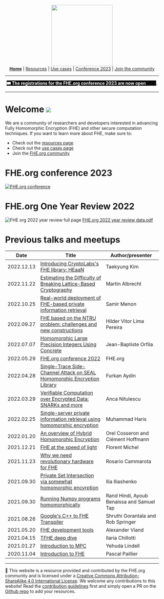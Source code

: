 <!-- Main header navigation -->
<p align="center">
  <img width="200" src="https://user-images.githubusercontent.com/5758427/180978488-db825482-5a58-4c7c-9589-c494a6f0be04.png"><br/>
  <a href="https://fhe-org.github.io"><b>Home</b></a> | <a href="https://fhe-org.github.io/resources">Resources</a> | <a href="https://fhe-org.github.io/use-cases">Use cases</a> | <a href="https://fhe-org.github.io/conferences/conference-2023/home">Conference 2023</a> | <a href="https://fhe-org.github.io/community">Join the community</a>
</p>
<hr/>
<!-- /Main header navigation -->

<p align="center">
<b><span style="background-color: black; color: white;">🎟 The registrations for the FHE.org conference 2023 are now open <a href="https://lu.ma/fhe-org-conference-2023-tickets">here</a></span></b>. 
</p>
<hr/>

# Welcome [<img src="https://img.shields.io/badge/Github-edit%20this%20page-lightgrey">](https://github.com/FHE-org/fhe-org.github.io)
  
We are a community of researchers and developers interested in advancing Fully Homomorphic Encryption (FHE) and other secure computation techniques.
If you want to learn more about FHE, make sure to:

- Check out the [resources page](https://fhe-org.github.io/resources)
- Check out the [use cases page](https://fhe-org.github.io/use-cases)
- Join the [FHE.org community](https://fhe-org.github.io/community)

# FHE.org conference 2023
[![FHE.org conference](https://user-images.githubusercontent.com/5758427/207626297-0ac56e1e-7431-4430-a282-d6aa89fd5fc2.png)](https://lu.ma/fhe-org-conference-2023-tickets)

# FHE.org One Year Review 2022
![FHE org 2022 year review full page](https://user-images.githubusercontent.com/5758427/209132479-aeb50210-dc57-462b-b0e5-bb793b113c50.png)
[FHE.org 2022 year review data.pdf](https://github.com/FHE-org/fhe-org.github.io/files/10286806/FHE.org.2022.year.review.data.pdf)

# Previous talks and meetups

<table id="sampleTableA" class="table table-striped sampleTable">
    <thead>
        <tr>
            <th data-sortas="case-insensitive">Date</th>
            <th data-sortas="case-insensitive">Title</th>
            <th data-sortas="case-insensitive">Author/presenter</th>
        </tr>
    </thead>  

<!--- Update previous meetup links here! --->

<tr>
    <td>2022.12.13</td>    
    <td><a href="https://fhe-org.github.io/meetups/Introducing_the_HEaaN_library_by_CryptoLab">Introducing CryptoLabs's FHE library: HEaaN</a></td>
    <td>Taekyung Kim</td>
</tr>

<tr>
    <td>2022.11.22</td>    
    <td><a href="https://fhe-org.github.io/meetups/Estimating_the_Difficulty_of_Breaking_Lattice_Based_Cryptography">Estimating the Difficulty of Breaking Lattice-Based Cryptography</a></td>
    <td>Martin Albrecht</td>
</tr>

<tr>
    <td>2022.10.25</td>    
    <td><a href="https://fhe-org.github.io/meetups/real_world_deployment_of_FHE_based_private_information_retrieval"> Real-world deployment of FHE-based private information retrieval</a></td>
    <td>Samir Menon</td>
</tr>

<tr>
    <td>2022.09.27</td>    
    <td><a href="https://fhe-org.github.io/meetups/FHE_based_on_the_NTRU_problem">FHE based on the NTRU problem: challenges and new constructions</a></td>
    <td>Hilder Vitor Lima Pereira</td>
</tr>


<tr>
    <td>2022.07.07</td>    
    <td><a href="https://fhe-org.github.io/meetups/homomorphic-Large-Precision-Integers-Using-Concrete">Homomorphic Large Precision Integers Using Concrete</a></td>
    <td>Jean-Baptiste Orfila</td>
</tr>

<tr>
    <td>2022.05.29</td>
    <td><a href="https://fhe-org.github.io/conferences/conference-2022/resources">FHE.org conference 2022</a></td>
    <td>FHE.org</td>        
</tr>

<tr>
    <td>2022.04.28</td>
    <td><a href="https://fhe-org.github.io/meetups/single-trace-side-channel-attack-on-seal-homomorphic-encryption-library">Single-Trace Side-Channel Attack on SEAL Homomorphic Encryption Library</a></td>
    <td>Furkan Aydin</td>        
</tr>

<tr>
    <td>2022.03.29</td>
    <td><a href="https://fhe-org.github.io/conferences/conference-2022/resources">Verifiable Computation over Encrypted Data: SNARKs and more</a></td>
    <td>Anca Nitulescu</td>        
</tr>

<tr>
    <td>2022.02.25</td>
    <td><a href="https://fhe-org.github.io/meetups/single-server-private-information-retrieval-using-homomorphic-encryption">Single-server private information retrieval using homomorphic encryption</a></td>
    <td>Muhammad Haris</td>        
</tr>

<tr>
    <td>2022.01.20</td>
    <td><a href="https://fhe-org.github.io/meetups/an-overview-of-hybrid-homomorphic-encryption">An overview of Hybrid Homomorphic Encryption</a></td>
    <td>Orel Cosseron and Clément Hoffmann</td>        
</tr>

<tr>
    <td>2021.12.21</td>
    <td><a href="https://fhe-org.github.io/meetups/fhe-at-the-speed-of-light">FHE at the speed of light</a></td>
    <td>Florent Michel</td>        
</tr>

<tr>
    <td>2021.11.23</td>
    <td><a href="https://fhe-org.github.io/meetups/why-we-need-revolutionary-hardware-for-fhe">Why we need revolutionary hardware for FHE</a></td>
    <td>Rosario Cammarota</td>        
</tr>

<tr>
    <td>2021.09.30</td>
    <td><a href="https://fhe-org.github.io/meetups/private-set-intersection-via-somewhat-homomorphic-encryption">Private Set Intersection via somewhat homomorphic encyrption</a></td>
    <td>Ilia Iliashenko</td>        
</tr>

<tr>
    <td>2021.09.30</td>
    <td><a href="https://fhe-org.github.io/meetups/running-numpy-programs-homomorphically">Running Numpy programs homomorphically</a></td>
    <td>Rand Hindi, Ayoub Benaissa and Samuel Tap</td>        
</tr>

<tr>
    <td>2021.08.26</td>
    <td><a href="https://fhe-org.github.io/meetups/google-c++-to-fhe-transpiler">Google's C++ to FHE Transpiler</a></td>
    <td>Shruthi Gorantala and Rob Springer</td>        
</tr>

<tr>
    <td>2021.05.20</td>
    <td><a href="https://fhe-org.github.io/meetups/fhe-development-tools">FHE development tools</a></td>
    <td>Alexander Viand</td>        
</tr>

<tr>
    <td>2021.04.15</td>
    <td><a href="https://fhe-org.github.io/meetups/tfhe-deep-dive">TFHE deep dive</a></td>
    <td>Ilaria Chillotti</td>        
</tr>

<tr>
    <td>2021.01.27</td>
    <td><a href="https://fhe-org.github.io/meetups/introduction-to-mpc">Introduction to MPC</a></td>
    <td>Yehuda Lindell</td>        
</tr>

<tr>
    <td>2020.11.04</td>
    <td><a href="https://fhe-org.github.io/meetups/introduction-to-fhe">Introduction to FHE</a></td>
    <td>Pascal Paillier</td>        
</tr>


</table>

<!--- Footer --->
<hr/>
💙 This website is a resource provided and contributed by the FHE.org community and is licensed under a <a rel="license" href="http://creativecommons.org/licenses/by-sa/4.0/">Creative Commons Attribution-ShareAlike 4.0 International License</a>. We welcome any contributions to this website! Read the <a href="https://fhe-org.github.io/contrib">contribution guidelines</a> first and simply open a PR on the <a href="https://github.com/fhe-org/fhe-org">Github repo</a> to add your resources.
